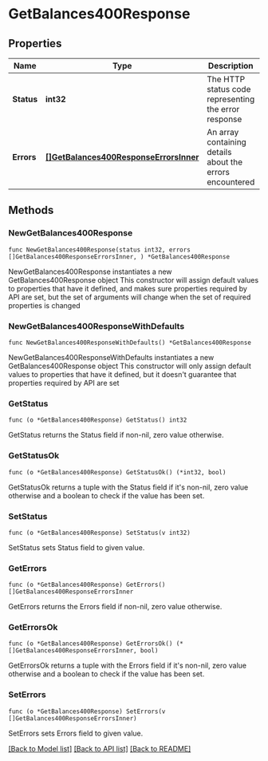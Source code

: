 # GetBalances400Response

## Properties

Name | Type | Description | Notes
------------ | ------------- | ------------- | -------------
**Status** | **int32** | The HTTP status code representing the error response | 
**Errors** | [**[]GetBalances400ResponseErrorsInner**](GetBalances400ResponseErrorsInner.md) | An array containing details about the errors encountered | 

## Methods

### NewGetBalances400Response

`func NewGetBalances400Response(status int32, errors []GetBalances400ResponseErrorsInner, ) *GetBalances400Response`

NewGetBalances400Response instantiates a new GetBalances400Response object
This constructor will assign default values to properties that have it defined,
and makes sure properties required by API are set, but the set of arguments
will change when the set of required properties is changed

### NewGetBalances400ResponseWithDefaults

`func NewGetBalances400ResponseWithDefaults() *GetBalances400Response`

NewGetBalances400ResponseWithDefaults instantiates a new GetBalances400Response object
This constructor will only assign default values to properties that have it defined,
but it doesn't guarantee that properties required by API are set

### GetStatus

`func (o *GetBalances400Response) GetStatus() int32`

GetStatus returns the Status field if non-nil, zero value otherwise.

### GetStatusOk

`func (o *GetBalances400Response) GetStatusOk() (*int32, bool)`

GetStatusOk returns a tuple with the Status field if it's non-nil, zero value otherwise
and a boolean to check if the value has been set.

### SetStatus

`func (o *GetBalances400Response) SetStatus(v int32)`

SetStatus sets Status field to given value.


### GetErrors

`func (o *GetBalances400Response) GetErrors() []GetBalances400ResponseErrorsInner`

GetErrors returns the Errors field if non-nil, zero value otherwise.

### GetErrorsOk

`func (o *GetBalances400Response) GetErrorsOk() (*[]GetBalances400ResponseErrorsInner, bool)`

GetErrorsOk returns a tuple with the Errors field if it's non-nil, zero value otherwise
and a boolean to check if the value has been set.

### SetErrors

`func (o *GetBalances400Response) SetErrors(v []GetBalances400ResponseErrorsInner)`

SetErrors sets Errors field to given value.



[[Back to Model list]](../README.md#documentation-for-models) [[Back to API list]](../README.md#documentation-for-api-endpoints) [[Back to README]](../README.md)


